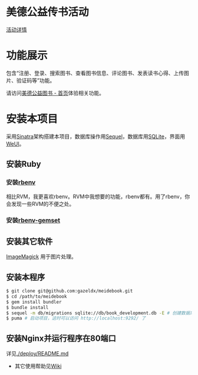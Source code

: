 # 美德公益传书活动
[活动详情](http://meidebook.com/about)

# 功能展示
包含“注册、登录、搜索图书、查看图书信息、评论图书、发表读书心得、上传图片、验证码等”功能。

请访问[美德公益图书 - 首页](http://meidebook.com)体验相关功能。

# 安装本项目
采用[Sinatra](www.sinatrarb.com)架构搭建本项目，数据库操作用[Sequel](http://sequel.jeremyevans.net/)，数据库用[SQLite](http://sqlite.com/)，界面用[WeUI](http://weui.github.io/weui/)。

## 安装Ruby
### 安装[rbenv](https://github.com/rbenv/rbenv) 
相比RVM，我更喜欢rbenv。RVM中我想要的功能，rbenv都有。用了rbenv，你会发现一些RVM的不便之处。

### 安装[rbenv-gemset](https://github.com/jf/rbenv-gemset)

## 安装其它软件
[ImageMagick](http://www.imagemagick.org/) 用于图片处理。

## 安装本程序
```bash
$ git clone git@github.com:gazeldx/meidebook.git
$ cd /path/to/meidebook
$ gem install bundler
$ bundle install
$ sequel -m db/migrations sqlite://db/book_development.db -E # 创建数据库
$ puma # 启动项目，这时可以访问 http://localhost:9292/ 了
```

## 安装Nginx并运行程序在80端口
详见[./deploy/README.md](./deploy/README.md)

* 其它使用帮助见[Wiki](https://github.com/gazeldx/meidebook/wiki)
